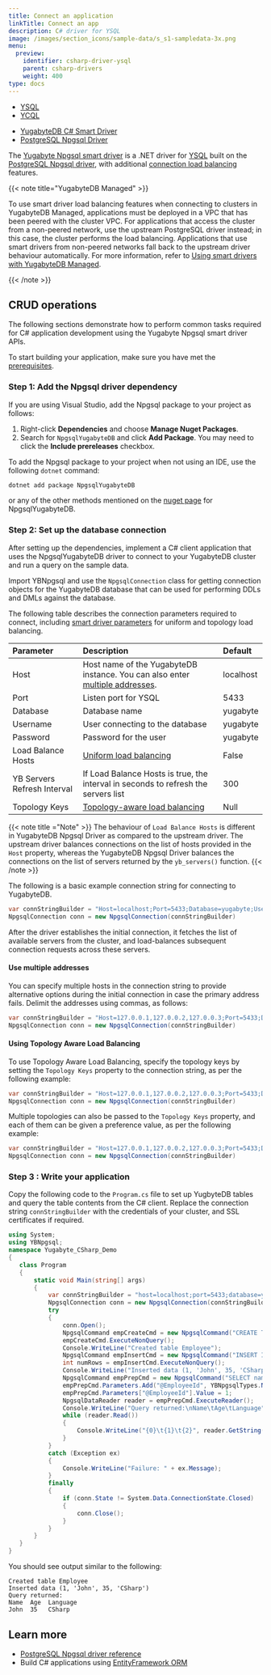 ```yaml
---
title: Connect an application
linkTitle: Connect an app
description: C# driver for YSQL
image: /images/section_icons/sample-data/s_s1-sampledata-3x.png
menu:
  preview:
    identifier: csharp-driver-ysql
    parent: csharp-drivers
    weight: 400
type: docs
---
```


<ul class="nav nav-tabs-alt nav-tabs-yb">
  <li>
    <a href="../postgres-npgsql/" class="nav-link active">
      YSQL
    </a>
  </li>
  <li>
    <a href="../ycql/" class="nav-link">
      YCQL
    </a>
  </li>
</ul>

<ul class="nav nav-tabs-alt nav-tabs-yb">

  <li >
    <a href="../ysql/" class="nav-link active">
      <i class="icon-postgres" aria-hidden="true"></i>
      YugabyteDB C# Smart Driver
    </a>
  </li>

  <li >
    <a href="../postgres-npgsql/" class="nav-link">
      <i class="icon-postgres" aria-hidden="true"></i>
      PostgreSQL Npgsql Driver
    </a>
  </li>

</ul>

The [Yugabyte Npgsql smart driver](https://github.com/yugabyte/npgsql) is a .NET driver for [YSQL](../../../api/ysql/) built on the [PostgreSQL Npgsql driver](https://github.com/npgsql/npgsql/tree/main/src/Npgsql), with additional [connection load balancing](../../smart-drivers/) features.

{{< note title="YugabyteDB Managed" >}}

To use smart driver load balancing features when connecting to clusters in YugabyteDB Managed, applications must be deployed in a VPC that has been peered with the cluster VPC. For applications that access the cluster from a non-peered network, use the upstream PostgreSQL driver instead; in this case, the cluster performs the load balancing. Applications that use smart drivers from non-peered networks fall back to the upstream driver behaviour automatically. For more information, refer to [Using smart drivers with YugabyteDB Managed](../../smart-drivers/#using-smart-drivers-with-yugabytedb-managed).

{{< /note >}}

## CRUD operations

The following sections demonstrate how to perform common tasks required for C# application development using the Yugabyte Npgsql smart driver APIs.

To start building your application, make sure you have met the [prerequisites](../#prerequisites).

### Step 1: Add the Npgsql driver dependency

If you are using Visual Studio, add the Npgsql package to your project as follows:

1. Right-click **Dependencies** and choose **Manage Nuget Packages**.
1. Search for `NpgsqlYugabyteDB` and click **Add Package**. You may need to click the **Include prereleases** checkbox.

To add the Npgsql package to your project when not using an IDE, use the following `dotnet` command:

```csharp
dotnet add package NpgsqlYugabyteDB
```

or any of the other methods mentioned on the [nuget page](https://www.nuget.org/packages/Npgsql/) for NpgsqlYugabyteDB.

### Step 2: Set up the database connection

After setting up the dependencies, implement a C# client application that uses the NpgsqlYugabyteDB driver to connect to your YugabyteDB cluster and run a query on the sample data.

Import YBNpgsql and use the `NpgsqlConnection` class for getting connection objects for the YugabyteDB database that can be used for performing DDLs and DMLs against the database.

The following table describes the connection parameters required to connect, including [smart driver parameters](../../smart-drivers/) for uniform and topology load balancing.

| Parameter | Description | Default |
| :-------- | :---------- | :------ |
| Host      | Host name of the YugabyteDB instance. You can also enter [multiple addresses](#use-multiple-addresses). | localhost
| Port      |  Listen port for YSQL | 5433
| Database  | Database name | yugabyte
| Username  | User connecting to the database | yugabyte
| Password  | Password for the user | yugabyte
| Load Balance Hosts | [Uniform load balancing](../../smart-drivers/#cluster-aware-connection-load-balancing) | False |
| YB Servers Refresh Interval | If Load Balance Hosts is true, the interval in seconds to refresh the servers list | 300 |
| Topology Keys | [Topology-aware load balancing](../../smart-drivers/#topology-aware-connection-load-balancing) | Null |


{{< note title ="Note" >}}
The behaviour of `Load Balance Hosts` is different in YugabyteDB Npgsql Driver as compared to the upstream driver. The upstream driver balances connections on the list of hosts provided in the `Host` property, whereas the YugabyteDB Npgsql Driver balances the connections on the list of servers returned by the `yb_servers()` function.
{{< /note >}}

The following is a basic example connection string for connecting to YugabyteDB.

```csharp
var connStringBuilder = "Host=localhost;Port=5433;Database=yugabyte;Username=yugabyte;Password=password;Load Balance Hosts=true"
NpgsqlConnection conn = new NpgsqlConnection(connStringBuilder)
```

After the driver establishes the initial connection, it fetches the list of available servers from the cluster, and load-balances subsequent connection requests across these servers.

#### Use multiple addresses

You can specify multiple hosts in the connection string to provide alternative options during the initial connection in case the primary address fails. Delimit the addresses using commas, as follows:

```csharp
var connStringBuilder = "Host=127.0.0.1,127.0.0.2,127.0.0.3;Port=5433;Database=yugabyte;Username=yugabyte;Password=password;Load Balance Hosts=true"
NpgsqlConnection conn = new NpgsqlConnection(connStringBuilder)
```

#### Using Topology Aware Load Balancing

To use Topology Aware Load Balancing, specify the topology keys by setting the `Topology Keys` property to the  connection string, as per the following example:

```csharp
var connStringBuilder = "Host=127.0.0.1,127.0.0.2,127.0.0.3;Port=5433;Database=yugabyte;Username=yugabyte;Password=password;Load Balance Hosts=true;Topology Keys=cloud.region.zone"
NpgsqlConnection conn = new NpgsqlConnection(connStringBuilder)
```

Multiple topologies can also be passed to the `Topology Keys` property, and each of them can be given a preference value, as per the following example:

```csharp
var connStringBuilder = "Host=127.0.0.1,127.0.0.2,127.0.0.3;Port=5433;Database=yugabyte;Username=yugabyte;Password=password;Load Balance Hosts=true;Topology Keys=cloud1.region1.zone1:1,cloud2.region2.zone2:2";
NpgsqlConnection conn = new NpgsqlConnection(connStringBuilder)
```

### Step 3 : Write your application

Copy the following code to the `Program.cs` file to set up YugbyteDB tables and query the table contents from the C# client. Replace the connection string `connStringBuilder` with the credentials of your cluster, and SSL certificates if required.

```csharp
using System;
using YBNpgsql;
namespace Yugabyte_CSharp_Demo
{
   class Program
   {
       static void Main(string[] args)
       {
           var connStringBuilder = "host=localhost;port=5433;database=yugabyte;userid=yugabyte;password=xxx;Load Balance Hosts=true";
           NpgsqlConnection conn = new NpgsqlConnection(connStringBuilder);
           try
           {
               conn.Open();
               NpgsqlCommand empCreateCmd = new NpgsqlCommand("CREATE TABLE employee (id int PRIMARY KEY, name varchar, age int, language varchar);", conn);
               empCreateCmd.ExecuteNonQuery();
               Console.WriteLine("Created table Employee");
               NpgsqlCommand empInsertCmd = new NpgsqlCommand("INSERT INTO employee (id, name, age, language) VALUES (1, 'John', 35, 'CSharp');", conn);
               int numRows = empInsertCmd.ExecuteNonQuery();
               Console.WriteLine("Inserted data (1, 'John', 35, 'CSharp')");
               NpgsqlCommand empPrepCmd = new NpgsqlCommand("SELECT name, age, language FROM employee WHERE id = @EmployeeId", conn);
               empPrepCmd.Parameters.Add("@EmployeeId", YBNpgsqlTypes.NpgsqlDbType.Integer);
               empPrepCmd.Parameters["@EmployeeId"].Value = 1;
               NpgsqlDataReader reader = empPrepCmd.ExecuteReader();
               Console.WriteLine("Query returned:\nName\tAge\tLanguage");
               while (reader.Read())
               {
                   Console.WriteLine("{0}\t{1}\t{2}", reader.GetString(0), reader.GetInt32(1), reader.GetString(2));
               }
           }
           catch (Exception ex)
           {
               Console.WriteLine("Failure: " + ex.Message);
           }
           finally
           {
               if (conn.State != System.Data.ConnectionState.Closed)
               {
                   conn.Close();
               }
           }
       }
   }
}
```

You should see output similar to the following:

```output
Created table Employee
Inserted data (1, 'John', 35, 'CSharp')
Query returned:
Name  Age  Language
John  35   CSharp
```

## Learn more

- [PostgreSQL Npgsql driver reference](../../../reference/drivers/csharp/yb-npgsql-reference/)
- Build C# applications using [EntityFramework ORM](../entityframework)
